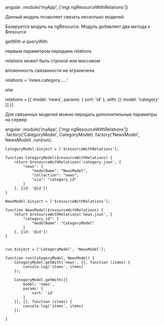 angular
        .module('myApp', ['mgr.ngResourceWithRelations'])
        
        
Данный модуль позволяет связать несколько моделей.

Базируется модуль на ngResource.
Модуль добавляет два метода к $resource

getWith и queryWith

первым параметром передаем relations

relations может быть строкой или массивом

вложенность связанности не ограничена

relations = 'news.category......'

или

relations = [{
            model: 'news',
            params: {
                sort: 'id'
            },
            with: [{
                model: 'category'
            }]
        }]
        
  Для связанных моделей можно передать дополнительные параметры на сервер

 angular
        .module('myApp', ['mgr.ngResourceWithRelations'])
        .factory('CategoryModel', CategoryModel)
        .factory('NewsModel', NewsModel)
        .run(run);

    CategoryModel.$inject = ['$resourceWithRelations'];

    function CategoryModel($resourceWithRelations) {
        return $resourceWithRelations('category.json', {
            "news": {
                "modelName": "NewsModel",
                "collection": "news",
                "via": "category_id"
            }
        }, {id: '@id'})
    }

    NewsModel.$inject = ['$resourceWithRelations'];

    function NewsModel($resourceWithRelations) {
        return $resourceWithRelations('news.json', {
            "category_id": {
                "modelName": "CategoryModel"
            }
        }, {id: '@id'})
    }


    run.$inject = ['CategoryModel', 'NewsModel'];

    function run(CategoryModel, NewsModel) {
        CategoryModel.getWith('news', {}, function (items) {
            console.log('items', items)
        });

        CategoryModel.getWith([{
            model: 'news',
            params: {
                sort: 'id'
            }
        }], {}, function (items) {
            console.log('items', items)
        });

    }
